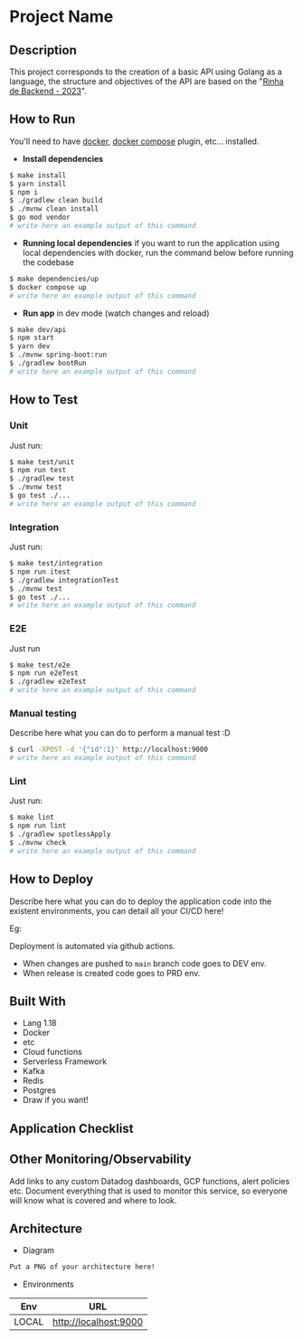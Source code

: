 # Project Name

## Description

This project corresponds to the creation of a basic API using Golang as a language, the structure and objectives of the API are based on the "[Rinha de Backend - 2023](https://github.com/zanfranceschi/rinha-de-backend-2023-q3/blob/main/INSTRUCOES.md)".

## How to Run

You'll need to have [docker](https://docs.docker.com/engine/install/ubuntu/), [docker compose](https://docs.docker.com/compose/cli-command/#install-on-linux) plugin, etc... installed.

* **Install dependencies**

```bash
$ make install
$ yarn install
$ npm i
$ ./gradlew clean build
$ ./mvnw clean install
$ go mod vendor
# write here an example output of this command
```

* **Running local dependencies** if you want to run the application using local dependencies with docker, run the command below before running the codebase

```bash
$ make dependencies/up
$ docker compose up
# write here an example output of this command
```

* **Run app** in dev mode (watch changes and reload)

```bash
$ make dev/api
$ npm start
$ yarn dev
$ ./mvnw spring-boot:run
$ ./gradlew bootRun
# write here an example output of this command
```

## How to Test

### Unit

Just run:

```bash
$ make test/unit
$ npm run test
$ ./gradlew test
$ ./mvnw test
$ go test ./...
# write here an example output of this command
```

### Integration

Just run:

```bash
$ make test/integration
$ npm run itest
$ ./gradlew integrationTest
$ ./mvnw test
$ go test ./...
# write here an example output of this command
```

### E2E

Just run

```bash
$ make test/e2e
$ npm run e2eTest
$ ./gradlew e2eTest
# write here an example output of this command
```

### Manual testing

Describe here what you can do to perform a manual test :D

```bash
$ curl -XPOST -d '{"id":1}' http://localhost:9000
# write here an example output of this command
```

### Lint

Just run:

```bash
$ make lint
$ npm run lint
$ ./gradlew spotlessApply
$ ./mvnw check
# write here an example output of this command
```

## How to Deploy

Describe here what you can do to deploy the application code into the existent environments, you can detail all your CI/CD here!

Eg:

Deployment is automated via github actions.

* When changes are pushed to `main` branch code goes to DEV env.
* When release is created code goes to PRD env.

## Built With

* Lang 1.18
* Docker
* etc
* Cloud functions
* Serverless Framework
* Kafka
* Redis
* Postgres
* Draw if you want!

## Application Checklist

## Other Monitoring/Observability

Add links to any custom Datadog dashboards, GCP functions, alert policies etc.
Document everything that is used to monitor this service, so everyone will know what is covered and where to look.

## Architecture

* Diagram

```bash
Put a PNG of your architecture here!
```

* Environments

| Env  | URL                     |
| ---- | ----------------------- |
| LOCAL| <http://localhost:9000>   |
